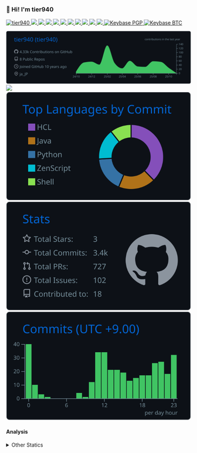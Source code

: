 ### 👋 Hi! I'm tier940

<p align="left"> 
  <a href="https://github.com/tier940/tier940/">
    <img src="https://komarev.com/ghpvc/?username=tier940" alt="tier940" />
  </a>
  <a href="http://twitter.com/tier940">
    <img height="20" src="https://img.shields.io/twitter/follow/tier940?label=Twitter&logo=twitter&style=flat" />
  </a>
  <a href="https://github.com/tier940">
    <img height="20" src="https://img.shields.io/github/followers/tier940?label=follow&logo=github&style=flat" />
  </a>
  <a href="https://www.reddit.com/user/tier940">
    <img height="20" src="https://img.shields.io/reddit/user-karma/combined/tier940?label=Reddit&logo=reddit&style=flat" />
  </a>
  <a href="https://stackoverflow.com/users/17317833/tier940">
    <img height="20" src="https://img.shields.io/stackexchange/stackoverflow/r/17317833?label=StackOverflow&logo=stack-overflow&style=flat" />
  </a>
  <a href="https://zenn.dev/tier940">
    <img height="20" src="https://zenn.badge.nikaera.com/s/tier940/likes" />
  </a>
  <a href="https://zenn.dev/tier940">
    <img height="20" src="https://zenn.badge.nikaera.com/s/tier940/followers" />
  </a>
  <a href="https://zenn.dev/tier940">
    <img height="20" src="https://zenn.badge.nikaera.com/s/tier940/articles" />
  </a>
  <a href="http://qiita.com/tier940">
    <img height="20" src="https://qiita-badge.apiapi.app/s/tier940/posts.svg" />
  </a>
  <a href="http://qiita.com/tier940">
    <img height="20" src="https://qiita-badge.apiapi.app/s/tier940/contributions.svg" />
  </a>
  <a href="https://github.com/tier940/tier940/">
    <img height="20" src="https://github.com/tier940/tier940/actions/workflows/main.yml/badge.svg" />
  </a>
  <a href="https://keybase.io/tier940">
    <img alt="Keybase PGP" src="https://img.shields.io/keybase/pgp/tier940">
  </a>
  <a href="https://keybase.io/tier940">
    <img alt="Keybase BTC" src="https://img.shields.io/keybase/btc/tier940">
  </a>
</p>

[![](https://raw.githubusercontent.com/tier940/tier940/main/profile-summary-card-output/github_dark/0-profile-details.svg)](https://github.com/vn7n24fzkq/github-profile-summary-cards)
[![](https://raw.githubusercontent.com/tier940/tier940/main/profile-summary-card-output/github_dark/1-repos-per-language.svg)](https://github.com/vn7n24fzkq/github-profile-summary-cards) [![](https://raw.githubusercontent.com/tier940/tier940/main/profile-summary-card-output/github_dark/2-most-commit-language.svg)](https://github.com/vn7n24fzkq/github-profile-summary-cards)
[![](https://raw.githubusercontent.com/tier940/tier940/main/profile-summary-card-output/github_dark/3-stats.svg)](https://github.com/vn7n24fzkq/github-profile-summary-cards) [![](https://raw.githubusercontent.com/tier940/tier940/main/profile-summary-card-output/github_dark/4-productive-time.svg)](https://github.com/vn7n24fzkq/github-profile-summary-cards)


#### Analysis
<!-- <img height="150" src="https://github.com/tier940/tier940/blob/master/images/stat.svg" alt="Alternative Text"/> -->

<details>
  <summary>Other Statics</summary>
  <!--START_SECTION:waka-->
![Code Time](http://img.shields.io/badge/Code%20Time-5%2C831%20hrs%2025%20mins-blue)

**🐱 My GitHub Data** 

> 📦 52.9 kB Used in GitHub's Storage 
 > 
> 💼 Opted to Hire
 > 
> 📜 13 Public Repositories 
 > 
> 🔑 7 Private Repositories 
 > 
**I'm an Early 🐤** 

```text
🌞 Morning                2447 commits        ████░░░░░░░░░░░░░░░░░░░░░   16.43 % 
🌆 Daytime                5390 commits        █████████░░░░░░░░░░░░░░░░   36.18 % 
🌃 Evening                5481 commits        █████████░░░░░░░░░░░░░░░░   36.79 % 
🌙 Night                  1579 commits        ███░░░░░░░░░░░░░░░░░░░░░░   10.60 % 
```
📅 **I'm Most Productive on Saturday** 

```text
Monday                   1649 commits        ███░░░░░░░░░░░░░░░░░░░░░░   11.07 % 
Tuesday                  2301 commits        ████░░░░░░░░░░░░░░░░░░░░░   15.45 % 
Wednesday                1760 commits        ███░░░░░░░░░░░░░░░░░░░░░░   11.81 % 
Thursday                 1535 commits        ███░░░░░░░░░░░░░░░░░░░░░░   10.30 % 
Friday                   2190 commits        ████░░░░░░░░░░░░░░░░░░░░░   14.70 % 
Saturday                 2863 commits        █████░░░░░░░░░░░░░░░░░░░░   19.22 % 
Sunday                   2599 commits        ████░░░░░░░░░░░░░░░░░░░░░   17.45 % 
```


📊 **This Week I Spent My Time On** 

```text
🕑︎ Time Zone: Asia/Tokyo

💬 Programming Languages: 
Other                    35 hrs 43 mins      ██████████████████████░░░   87.16 % 
JSON                     1 hr 19 mins        █░░░░░░░░░░░░░░░░░░░░░░░░   03.24 % 
Java                     53 mins             █░░░░░░░░░░░░░░░░░░░░░░░░   02.17 % 
YAML                     50 mins             █░░░░░░░░░░░░░░░░░░░░░░░░   02.07 % 
INI                      44 mins             ░░░░░░░░░░░░░░░░░░░░░░░░░   01.79 % 

🔥 Editors: 
Chrome                   37 hrs 55 mins      ███████████████████████░░   92.54 % 
VS Code                  2 hrs 9 mins        █░░░░░░░░░░░░░░░░░░░░░░░░   05.28 % 
IntelliJ IDEA            51 mins             █░░░░░░░░░░░░░░░░░░░░░░░░   02.11 % 
Edge                     1 min               ░░░░░░░░░░░░░░░░░░░░░░░░░   00.07 % 

💻 Operating System: 
Windows                  39 hrs 45 mins      ████████████████████████░   96.99 % 
Mac                      1 hr 11 mins        █░░░░░░░░░░░░░░░░░░░░░░░░   02.92 % 
Linux                    2 mins              ░░░░░░░░░░░░░░░░░░░░░░░░░   00.10 % 
```

**I Mostly Code in Java** 

```text
Java                     12 repos            ████████████░░░░░░░░░░░░░   46.15 % 
HCL                      3 repos             ███░░░░░░░░░░░░░░░░░░░░░░   11.54 % 
ZenScript                3 repos             ███░░░░░░░░░░░░░░░░░░░░░░   11.54 % 
Shell                    2 repos             ██░░░░░░░░░░░░░░░░░░░░░░░   07.69 % 
Python                   1 repo              █░░░░░░░░░░░░░░░░░░░░░░░░   03.85 % 
```



**Timeline**

![Lines of Code chart](https://raw.githubusercontent.com/tier940/tier940/main/assets/bar_graph.png)


 Last Updated on 03/06/2025 00:08:24 UTC
<!--END_SECTION:waka-->
</details>
